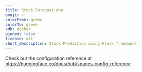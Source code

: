 ```yaml
---
title: Stock Forecast App
emoji: 📈
colorFrom: green
colorTo: green
sdk: docker
pinned: false
license: mit
short_description: Stock Prediction using Flask framework
---
```


Check out the configuration reference at https://huggingface.co/docs/hub/spaces-config-reference
